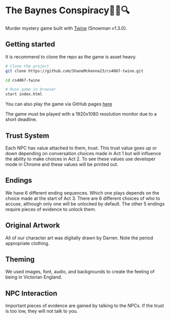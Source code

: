 # The Baynes Conspiracy🏡🔪🔍
Murder mystery game built with [Twine](https://twinery.org/) (Snowman v1.3.0). 

## Getting started
It is recommend to clone the repo as the game is asset heavy.
```sh
# Clone the project
git clone https://github.com/ShaneMckenna23/cs4067-twine.git

cd cs4067-twine

# Runs game in browser
start index.html
```
You can also play the game via GitHub pages [here](https://shanemckenna23.github.io/cs4067-twine/)

The game must be played with a 1920x1080 resolution monitor due to a short deadline.



## Trust System
Each NPC has value attached to them, trust. This trust value goes up or down depending on conversation choices made in Act 1 but will influence the ability to make choices in Act 2. To see these values use developer mode in Chrome and these values will be printed out. 

## Endings
We have 6 different ending sequences. Which one plays depends on the choice made at the start of Act 3. There are 6 different choices of who to accuse, although only one will be unlocked by default. The other 5 endings require pieces of evidence to unlock them.

## Original Artwork
All of our character art was digitally drawn by Darren. Note the period appropriate clothing.

## Theming
We used images, font, audio, and backgrounds to create the feeling of being in Victorian England.

## NPC Interaction
Important pieces of evidence are gained by talking to the NPCs. If the trust is too low, they will not talk to you.
